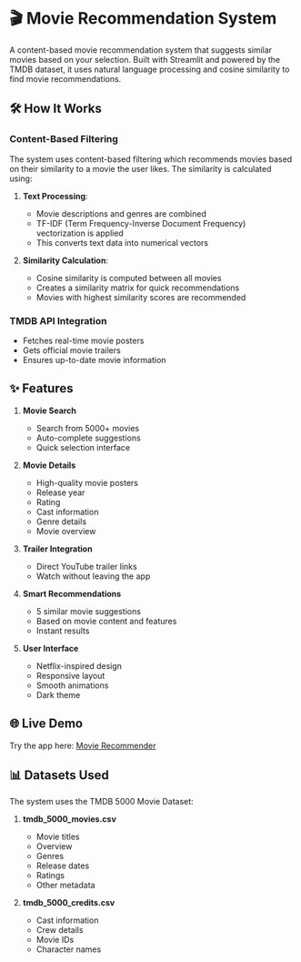 # 🎬 Movie Recommendation System

A content-based movie recommendation system that suggests similar movies based on your selection. Built with Streamlit and powered by the TMDB dataset, it uses natural language processing and cosine similarity to find movie recommendations.

## 🛠️ How It Works

### Content-Based Filtering
The system uses content-based filtering which recommends movies based on their similarity to a movie the user likes. The similarity is calculated using:

1. **Text Processing**:
   - Movie descriptions and genres are combined
   - TF-IDF (Term Frequency-Inverse Document Frequency) vectorization is applied
   - This converts text data into numerical vectors

2. **Similarity Calculation**:
   - Cosine similarity is computed between all movies
   - Creates a similarity matrix for quick recommendations
   - Movies with highest similarity scores are recommended

### TMDB API Integration
- Fetches real-time movie posters
- Gets official movie trailers
- Ensures up-to-date movie information

## ✨ Features

1. **Movie Search**
   - Search from 5000+ movies
   - Auto-complete suggestions
   - Quick selection interface

2. **Movie Details**
   - High-quality movie posters
   - Release year
   - Rating
   - Cast information
   - Genre details
   - Movie overview

3. **Trailer Integration**
   - Direct YouTube trailer links
   - Watch without leaving the app

4. **Smart Recommendations**
   - 5 similar movie suggestions
   - Based on movie content and features
   - Instant results

5. **User Interface**
   - Netflix-inspired design
   - Responsive layout
   - Smooth animations
   - Dark theme

## 🌐 Live Demo

Try the app here: [Movie Recommender](your-streamlit-link)

## 📊 Datasets Used

The system uses the TMDB 5000 Movie Dataset:

1. **tmdb_5000_movies.csv**
   - Movie titles
   - Overview
   - Genres
   - Release dates
   - Ratings
   - Other metadata

2. **tmdb_5000_credits.csv**
   - Cast information
   - Crew details
   - Movie IDs
   - Character names

